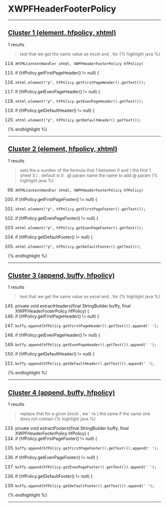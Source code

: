 # XWPFHeaderFooterPolicy

***

## [Cluster 1 (element, hfpolicy, xhtml)](./1)
1 results
> test that we get the same value as excel and , for 
{% highlight java %}
114.     XHTMLContentHandler xhtml, XWPFHeaderFooterPolicy hfPolicy)
116. if (hfPolicy.getFirstPageHeader() != null) {
117.     xhtml.element("p", hfPolicy.getFirstPageHeader().getText());
119. if (hfPolicy.getEvenPageHeader() != null) {
120.     xhtml.element("p", hfPolicy.getEvenPageHeader().getText());
122. if (hfPolicy.getDefaultHeader() != null) {
123.     xhtml.element("p", hfPolicy.getDefaultHeader().getText());
{% endhighlight %}

***

## [Cluster 2 (element, hfpolicy, xhtml)](./2)
1 results
> sets the a number of the formula that 1 between 0 and ( the first 1 sheet 3 ) . default is 0 . @ param name the name to add @ param 
{% highlight java %}
99.     XHTMLContentHandler xhtml, XWPFHeaderFooterPolicy hfPolicy)
102. if (hfPolicy.getFirstPageFooter() != null) {
103.     xhtml.element("p", hfPolicy.getFirstPageFooter().getText());
105. if (hfPolicy.getEvenPageFooter() != null) {
106.     xhtml.element("p", hfPolicy.getEvenPageFooter().getText());
108. if (hfPolicy.getDefaultFooter() != null) {
109.     xhtml.element("p", hfPolicy.getDefaultFooter().getText());
{% endhighlight %}

***

## [Cluster 3 (append, buffy, hfpolicy)](./3)
1 results
> test that we get the same value as excel and , for 
{% highlight java %}
145. private void extractHeaders(final StringBuilder buffy, final XWPFHeaderFooterPolicy hfPolicy) {
146.   if (hfPolicy.getFirstPageHeader() != null) {
147.     buffy.append(hfPolicy.getFirstPageHeader().getText()).append(' ');
149.   if (hfPolicy.getEvenPageHeader() != null) {
150.     buffy.append(hfPolicy.getEvenPageHeader().getText()).append(' ');
152.   if (hfPolicy.getDefaultHeader() != null) {
153.     buffy.append(hfPolicy.getDefaultHeader().getText()).append(' ');
{% endhighlight %}

***

## [Cluster 4 (append, buffy, hfpolicy)](./4)
1 results
> replace that for a given block , we ' re ( the same if the same one does not contain 
{% highlight java %}
133. private void extractFooters(final StringBuilder buffy, final XWPFHeaderFooterPolicy hfPolicy) {
134.   if (hfPolicy.getFirstPageFooter() != null) {
135.     buffy.append(hfPolicy.getFirstPageFooter().getText()).append(' ');
137.   if (hfPolicy.getEvenPageFooter() != null) {
138.     buffy.append(hfPolicy.getEvenPageFooter().getText()).append(' ');
140.   if (hfPolicy.getDefaultFooter() != null) {
141.     buffy.append(hfPolicy.getDefaultFooter().getText()).append(' ');
{% endhighlight %}

***


